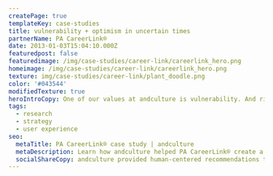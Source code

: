 ```yaml
---
createPage: true
templateKey: case-studies
title: vulnerability + optimism in uncertain times
partnerName: PA CareerLink®
date: 2013-01-03T15:04:10.000Z
featuredpost: false
featuredimage: /img/case-studies/career-link/careerlink_hero.png
homeimage: /img/case-studies/career-link/careerlink_hero.png
texture: img/case-studies/career-link/plant_doodle.png
color: '#043544'
modifiedTexture: true
heroIntroCopy: One of our values at andculture is vulnerability. And right now, it's time to be vulnerable. It goes without saying that the job market is in turmoil presently. While we (and many others) have transitioned to a fully remote environment to continue delivering for our client partners, we feel the anxiety of so many that find themselves in less fortunate circumstances. This is a time where we collectively need to support those that most desperately need a new way, a reality that will provide a path forward.
tags:
  - research
  - strategy
  - user experience
seo:
  metaTitle: PA CareerLink® case study | andculture
  metaDescription: Learn how andculture helped PA CareerLink® create a more accessible experience to improve government funded career support services.
  socialShareCopy: andculture provided human-centered recommendations to improve government-funded career support services through PA CareerLink.
---
```

